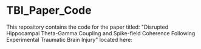 # TBI_Paper_Code

This repository contains the code for the paper titled: "Disrupted Hippocampal Theta-Gamma Coupling and Spike-field Coherence Following Experimental Traumatic Brain Injury" located here:
